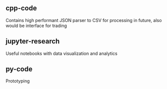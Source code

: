 ## cpp-code
Contains high performant JSON parser to CSV for processing in future, also would be interface for trading

## jupyter-research
Useful notebooks with data visualization and analytics

## py-code
Prototyping
